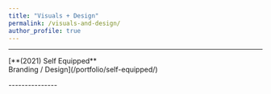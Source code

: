 ```yaml
---
title: "Visuals + Design"
permalink: /visuals-and-design/
author_profile: true
---
```


---------------
<p></p><p></p>
[**(2021) Self Equipped** <br>Branding / Design](/portfolio/self-equipped/)
<!-- [**(2013) Windows 8 Applications** <br>Published Applications](/portfolio/windows-8-applications/) -->
<p></p><p></p>
---------------